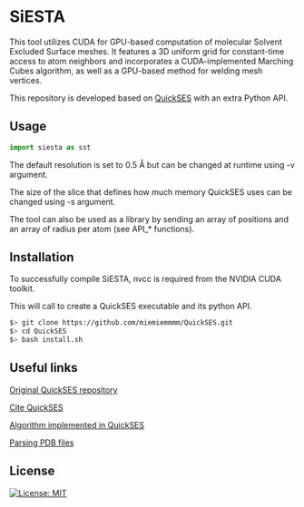 # SiESTA

This tool utilizes CUDA for GPU-based computation of molecular Solvent Excluded Surface meshes. 
It features a 3D uniform grid for constant-time access to atom neighbors and incorporates a CUDA-implemented Marching Cubes algorithm, as well as a GPU-based method for welding mesh vertices.

This repository is developed based on [QuickSES](https://github.com/nezix/QuickSES) with an extra Python API.

[//]: # (and some bug fixes.)
[//]: # (## Example)
[//]: # (```bash)
[//]: # ($> wget https://files.rcsb.org/download/1KX2.pdb)
[//]: # ($> ./QuickSES -i 1KX2.pdb -o 1KX2_Surface.obj -v 0.2)
[//]: # (```)

## Usage

```Python
import siesta as sst

```


The default resolution is set to 0.5 Å but can be changed at runtime using -v argument.

The size of the slice that defines how much memory QuickSES uses can be changed using -s argument.

The tool can also be used as a library by sending an array of positions and an array of radius per atom (see API_* functions).

## Installation
To successfully compile SiESTA, nvcc is required from the NVIDIA CUDA toolkit.  

This will call  to create a QuickSES executable and its python API.

```bash
$> git clone https://github.com/miemiemmmm/QuickSES.git
$> cd QuickSES
$> bash install.sh 
```

## Useful links
[Original QuickSES repository](https://github.com/nezix/QuickSES)

[Cite QuickSES](https://hal.archives-ouvertes.fr/hal-02370900/document)

[Algorithm implemented in QuickSES](https://www.uni-ulm.de/fileadmin/website_uni_ulm/iui.inst.100/institut/Papers/viscom/2017/hermosilla17ses.pdf)

[Parsing PDB files](https://github.com/vegadj/cpdb)

## License

[![License: MIT](https://img.shields.io/badge/License-MIT-yellow.svg)](https://opensource.org/licenses/MIT)
